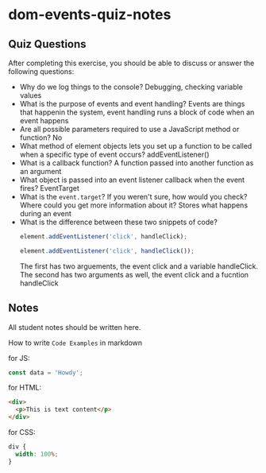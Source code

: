 # dom-events-quiz-notes

## Quiz Questions

After completing this exercise, you should be able to discuss or answer the following questions:

- Why do we log things to the console?
  Debugging, checking variable values
- What is the purpose of events and event handling?
  Events are things that happenin the system, event handling runs a block of code when an event happens
- Are all possible parameters required to use a JavaScript method or function?
  No
- What method of element objects lets you set up a function to be called when a specific type of event occurs?
  addEventListener()
- What is a callback function?
  A function passed into another function as an argument
- What object is passed into an event listener callback when the event fires?
  EventTarget
- What is the `event.target`? If you weren't sure, how would you check? Where could you get more information about it?
  Stores what happens during an event
- What is the difference between these two snippets of code?
  ```js
  element.addEventListener('click', handleClick);
  ```
  ```js
  element.addEventListener('click', handleClick());
  ```
  The first has two arguements, the event click and a variable handleClick. The second has two arguments as well, the event click and a fucntion handleClick

## Notes

All student notes should be written here.

How to write `Code Examples` in markdown

for JS:

```javascript
const data = 'Howdy';
```

for HTML:

```html
<div>
  <p>This is text content</p>
</div>
```

for CSS:

```css
div {
  width: 100%;
}
```
